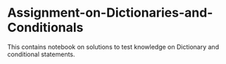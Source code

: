 # Assignment-on-Dictionaries-and-Conditionals
This contains notebook on solutions to test knowledge on Dictionary and conditional statements. 
